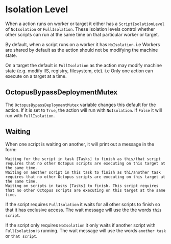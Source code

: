 # Isolation Level

When a action runs on worker or target it either has a `ScriptIsolationLevel` of `NoIsolation` or `FullIsolation`. These isolation levels control whether other 
scripts can run at the same time on that particular worker or target. 

By default, when a script runs on a worker it has `NoIsolation`. i.e Workers are shared by default as the action should not be modifying the machine state.

On a target the default is `FullIsolation` as the action may modify machine state (e.g. modify IIS, registry, filesystem, etc).
i.e Only one action can execute on a target at a time.

## OctopusBypassDeploymentMutex

The `OctopusBypassDeploymentMutex` variable changes this default for the action. If it is set to `True`, the action will run with `NoIsolation`. 
If `False` it will run with `FullIsolation`.

## Waiting

When one script is waiting on another, it will print out a message in the form:
```
Waiting for the script in task [Tasks] to finish as this/that script requires that no other Octopus scripts are executing on this target at the same time.
Waiting on another script in this task to finish as thi/another task requires that no other Octopus scripts are executing on this target at the same time.
Waiting on scripts in tasks [Tasks] to finish. This script requires that no other Octopus scripts are executing on this target at the same time.
```

If the script requires `FullIsolation` it waits for all other scripts to finish so that it has exclusive access. The wait message will use the the words `this script`.

If the script only requires `NoIsolation` it only waits if another script with `FullIsolation` is running. The wait message will use the words `another task` or `that script`.
